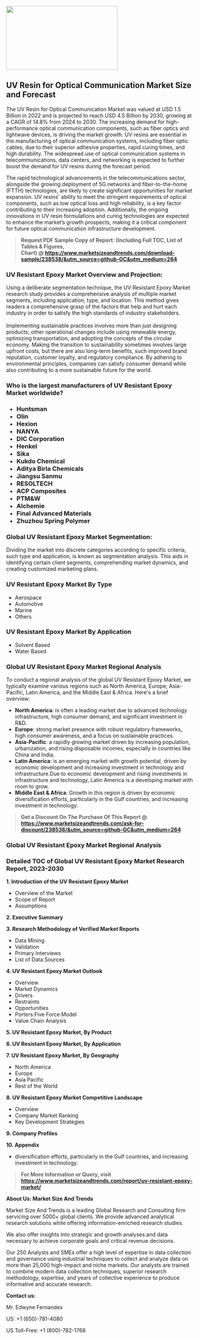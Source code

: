 <p><img class="alignnone size-medium wp-image-20088" src="https://ffe5etoiles.com/wp-content/uploads/2024/12/MST1-300x171.png" alt="" width="300" height="171" /></p><h2>UV Resin for Optical Communication Market Size and Forecast</h2><p>The UV Resin for Optical Communication Market was valued at USD 1.5 Billion in 2022 and is projected to reach USD 4.5 Billion by 2030, growing at a CAGR of 14.8% from 2024 to 2030. The increasing demand for high-performance optical communication components, such as fiber optics and lightwave devices, is driving the market growth. UV resins are essential in the manufacturing of optical communication systems, including fiber optic cables, due to their superior adhesive properties, rapid curing times, and high durability. The widespread use of optical communication systems in telecommunications, data centers, and networking is expected to further boost the demand for UV resins during the forecast period.</p><p>The rapid technological advancements in the telecommunications sector, alongside the growing deployment of 5G networks and fiber-to-the-home (FTTH) technologies, are likely to create significant opportunities for market expansion. UV resins' ability to meet the stringent requirements of optical components, such as low optical loss and high reliability, is a key factor contributing to their increasing adoption. Additionally, the ongoing innovations in UV resin formulations and curing technologies are expected to enhance the market’s growth prospects, making it a critical component for future optical communication infrastructure development.</p></p><blockquote id="" class=""><strong>Request PDF Sample Copy of Report: (Including Full TOC, List of Tables &amp; Figures, Chart)&nbsp;@&nbsp;<strong><a href="https://www.marketsizeandtrends.com/download-sample/238538/&utm_source=github-GC&utm_medium=264" target="_blank">https://www.marketsizeandtrends.com/download-sample/238538/&utm_source=github-GC&utm_medium=264</a></strong></strong></blockquote><h3 id="" class="">UV Resistant Epoxy Market&nbsp;Overview and Projection:</h3><p id="" class="">Using a deliberate segmentation technique, the UV Resistant Epoxy Market research study provides a comprehensive analysis of multiple market segments, including application, type, and location. This method gives readers a comprehensive grasp of the factors that help and hurt each industry in order to satisfy the high standards of industry stakeholders. <br /> <br />Implementing sustainable practices involves more than just designing products; other operational changes include using renewable energy, optimizing transportation, and adopting the concepts of the circular economy. Making the transition to sustainability sometimes involves large upfront costs, but there are also long-term benefits, such improved brand reputation, customer loyalty, and regulatory compliance. By adhering to environmental principles, companies can satisfy consumer demand while also contributing to a more sustainable future for the world.</p><h3 id="" class="">Who is the largest manufacturers of&nbsp;UV Resistant Epoxy Market worldwide?</h3><h3 class=""><p><ul><li>Huntsman </li><li> Olin </li><li> Hexion </li><li> NANYA </li><li> DIC Corporation </li><li> Henkel </li><li> Sika </li><li> Kukdo Chemical </li><li> Aditya Birla Chemicals </li><li> Jiangsu Sanmu </li><li> RESOLTECH </li><li> ACP Composites </li><li> PTM&W </li><li> Alchemie </li><li> Final Advanced Materials </li><li> Zhuzhou Spring Polymer</li></ul></p></h3><h3 id="" class="">Global&nbsp;UV Resistant Epoxy Market Segmentation:</h3><p id="" class="">Dividing the market into discrete categories according to specific criteria, such type and application, is known as segmentation analysis. This aids in identifying certain client segments, comprehending market dynamics, and creating customized marketing plans.</p><h3 id="" class="">UV Resistant Epoxy Market&nbsp;By Type</h3><p><p><ul><li>Aerospace</li><li> Automotive</li><li> Marine</li><li> Others</p></li></ul></p></p><h3 id="" class="">UV Resistant Epoxy Market&nbsp;By Application</h3><p class=""><p><ul><li>Solvent Based</li><li> Water Based</li></ul></p></p><h3 id="" class="">Global UV Resistant Epoxy Market Regional Analysis</h3><p id="" class="">To conduct a regional analysis of the global UV Resistant Epoxy Market, we typically examine various regions such as North America, Europe, Asia-Pacific, Latin America, and the Middle East &amp; Africa. Here's a brief overview:</p><ul><li><strong>North America</strong>: is often a leading market due to advanced technology infrastructure, high consumer demand, and significant investment in R&amp;D.</li><li><strong>Europe</strong>: strong market presence with robust regulatory frameworks, high consumer awareness, and a focus on sustainable practices.</li><li><strong>Asia-Pacific</strong>: a rapidly growing market driven by increasing population, urbanization, and rising disposable incomes, especially in countries like China and India.</li><li><strong>Latin America</strong>: is an emerging market with growth potential, driven by economic development and increasing investment in technology and infrastructure.Due to economic development and rising investments in infrastructure and technology, Latin America is a developing market with room to grow.</li><li><strong>Middle East &amp; Africa</strong>: Growth in this region is driven by economic diversification efforts, particularly in the Gulf countries, and increasing investment in technology.</li></ul><blockquote id="" class=""><strong>Get a Discount On The Purchase Of This Report @ <strong><a href="https://www.marketsizeandtrends.com/ask-for-discount/238538/&utm_source=github-GC&utm_medium=264" target="_blank">https://www.marketsizeandtrends.com/ask-for-discount/238538/&utm_source=github-GC&utm_medium=264</a></strong></strong></blockquote><h3 id="" class="">Global UV Resistant Epoxy Market Regional Analysis</h3><h3 id="" class="">Detailed TOC of Global UV Resistant Epoxy Market Research Report, 2023-2030</h3><p id="" class=""><strong>1. Introduction of the UV Resistant Epoxy Market</strong></p><ul><li>Overview of the Market</li><li>Scope of Report</li><li>Assumptions</li></ul><p id="" class=""><strong>2. Executive Summary</strong></p><p id="" class=""><strong>3. Research Methodology of Verified Market Reports</strong></p><ul><li>Data Mining</li><li>Validation</li><li>Primary Interviews</li><li>List of Data Sources</li></ul><p id="" class=""><strong>4. UV Resistant Epoxy Market Outlook</strong></p><ul><li>Overview</li><li>Market Dynamics</li><li>Drivers</li><li>Restraints</li><li>Opportunities</li><li>Porters Five Force Model</li><li>Value Chain Analysis</li></ul><p id="" class=""><strong>5. UV Resistant Epoxy Market, By Product</strong></p><p id="" class=""><strong>6. UV Resistant Epoxy Market, By Application</strong></p><p id="" class=""><strong>7. UV Resistant Epoxy Market, By Geography</strong></p><ul><li>North America</li><li>Europe</li><li>Asia Pacific</li><li>Rest of the World</li></ul><p id="" class=""><strong>8. UV Resistant Epoxy Market Competitive Landscape</strong></p><ul><li>Overview</li><li>Company Market Ranking</li><li>Key Development Strategies</li></ul><p id="" class=""><strong>9. Company Profiles</strong></p><p id="" class=""><strong>10. Appendix</strong></p><ul><li>diversification efforts, particularly in the Gulf countries, and increasing investment in technology.</li></ul><blockquote id="" class=""><strong>For More Information or Query, visit <strong><strong><a href="https://www.marketsizeandtrends.com/report/uv-resistant-epoxy-market/" target="_blank">https://www.marketsizeandtrends.com/report/uv-resistant-epoxy-market/</a></strong></strong></strong></blockquote><p id="" class=""><strong>About Us: Market Size And Trends</strong></p><p id="" class="">Market Size And Trends is a leading Global Research and Consulting firm servicing over 5000+ global clients. We provide advanced analytical research solutions while offering information-enriched research studies.</p><p id="" class="">We also offer insights into strategic and growth analyses and data necessary to achieve corporate goals and critical revenue decisions.</p><p id="" class="">Our 250 Analysts and SMEs offer a high level of expertise in data collection and governance using industrial techniques to collect and analyze data on more than 25,000 high-impact and niche markets. Our analysts are trained to combine modern data collection techniques, superior research methodology, expertise, and years of collective experience to produce informative and accurate research.</p><p id="" class=""><strong>Contact us:</strong></p><p id="" class="">Mr. Edwyne Fernandes</p><p id="" class="">US: +1 (650)-781-4080</p><p id="" class="">US Toll-Free: +1 (800)-782-1768</p>
